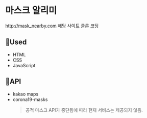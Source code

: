 # 마스크 알리미

<http://mask_nearby.com>
해당 사이트 클론 코딩

## 🎨Used

- HTML
- CSS
- JavaScript

## 🔑API

- kakao maps
- corona19-masks
  > 공적 마스크 API가 중단됨에 따라 현재 서비스는 제공되지 않음.
